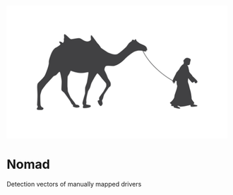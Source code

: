 <img src="nomadImg.jpg" width="500" height="300">

# Nomad
Detection vectors of manually mapped drivers
